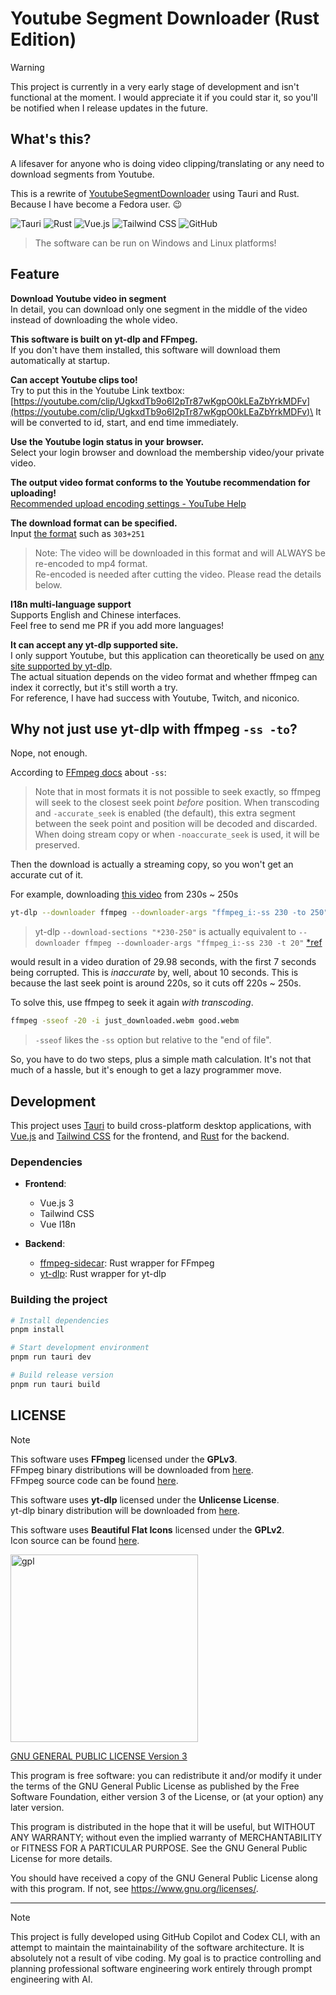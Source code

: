 # Youtube Segment Downloader (Rust Edition)

> [!WARNING]  
> This project is currently in a very early stage of development and isn't functional at the moment. I would appreciate it if you could star it, so you'll be notified when I release updates in the future.

## What's this?

A lifesaver for anyone who is doing video clipping/translating or any need to download segments from Youtube.

This is a rewrite of [YoutubeSegmentDownloader](https://github.com/jim60105/YoutubeSegmentDownloader) using Tauri and Rust. Because I have become a Fedora user. 😉

<!-- [![GitHub release (latest SemVer)](https://img.shields.io/github/v/release/jim60105/YoutubeSegmentDownloaderRs?style=for-the-badge)](https://github.com/jim60105/YoutubeSegmentDownloaderRs/releases/latest)
![GitHub Release Date](https://img.shields.io/github/release-date/jim60105/YoutubeSegmentDownloaderRs?style=for-the-badge)
![GitHub all releases](https://img.shields.io/github/downloads/jim60105/YoutubeSegmentDownloaderRs/total?style=for-the-badge) -->

<!-- ![Preview](assets/preview.png) -->

![Tauri](https://img.shields.io/static/v1?style=for-the-badge&message=Tauri&color=FFC131&logo=Tauri&logoColor=FFFFFF&label=)
![Rust](https://img.shields.io/static/v1?style=for-the-badge&message=Rust&color=000000&logo=Rust&logoColor=FFFFFF&label=)
![Vue.js](https://img.shields.io/static/v1?style=for-the-badge&message=Vue.js&color=4FC08D&logo=Vue.js&logoColor=FFFFFF&label=)
![Tailwind CSS](https://img.shields.io/static/v1?style=for-the-badge&message=Tailwind+CSS&color=06B6D4&logo=Tailwind+CSS&logoColor=FFFFFF&label=)
![GitHub](https://img.shields.io/github/license/jim60105/YoutubeSegmentDownloaderRs?style=for-the-badge)
> The software can be run on Windows and Linux platforms!

## Feature

**Download Youtube video in segment**\
In detail, you can download only one segment in the middle of the video instead of downloading the whole video.

**This software is built on yt-dlp and FFmpeg.**\
If you don't have them installed, this software will download them automatically at startup.

**Can accept Youtube clips too!**\
Try to put this in the Youtube Link textbox: [https://youtube.com/clip/UgkxdTb9o6I2pTr87wKgpO0kLEaZbYrkMDFv](https://youtube.com/clip/UgkxdTb9o6I2pTr87wKgpO0kLEaZbYrkMDFv)\
It will be converted to id, start, and end time immediately.

**Use the Youtube login status in your browser.**\
Select your login browser and download the membership video/your private video.

**The output video format conforms to the Youtube recommendation for uploading!**\
[Recommended upload encoding settings - YouTube Help](https://support.google.com/youtube/answer/1722171/)

**The download format can be specified.**\
Input [the format](https://github.com/yt-dlp/yt-dlp#format-selection) such as `303+251`
> Note: The video will be downloaded in this format and will ALWAYS be re-encoded to mp4 format.\
> Re-encoded is needed after cutting the video. Please read the details below.

**I18n multi-language support**\
Supports English and Chinese interfaces.\
Feel free to send me PR if you add more languages!

**It can accept any yt-dlp supported site.**\
I only support Youtube, but this application can theoretically be used on [any site supported by yt-dlp](https://github.com/yt-dlp/yt-dlp/blob/master/supportedsites.md).\
The actual situation depends on the video format and whether ffmpeg can index it correctly, but it's still worth a try.\
For reference, I have had success with Youtube, Twitch, and niconico.

<!-- ## Install

Get the latest release
[![GitHub release (latest SemVer)](https://img.shields.io/github/v/release/jim60105/YoutubeSegmentDownloaderRs?style=for-the-badge)](https://github.com/jim60105/YoutubeSegmentDownloaderRs/releases/latest)

### Windows

Please download and install with the *.msi* installer.

### Linux

Download the *.flatpak* file directly from the releases page. -->

## Why not just use yt-dlp with ffmpeg `-ss -to`?

Nope, not enough.

According to [FFmpeg docs](https://ffmpeg.org/ffmpeg.html#toc-Main-options) about `-ss`:
> Note that in most formats it is not possible to seek exactly, so ffmpeg will seek to the closest seek point *before* position. When transcoding and `-accurate_seek` is enabled (the default), this extra segment between the seek point and position will be decoded and discarded. When doing stream copy or when `-noaccurate_seek` is used, it will be preserved.

Then the download is actually a streaming copy, so you won't get an accurate cut of it.

For example, downloading [this video](https://youtu.be/89kXyUCenD0) from 230s ~ 250s

```bash
yt-dlp --downloader ffmpeg --downloader-args "ffmpeg_i:-ss 230 -to 250" 89kXyUCenD0 
```

> yt-dlp `--download-sections "*230-250"` is actually equivalent to `--downloader ffmpeg --downloader-args "ffmpeg_i:-ss 230 -t 20"` [*ref](https://github.com/yt-dlp/yt-dlp/commit/5ec1b6b71689d2f0cbdcd2b6c4dd861fb2fcf911#diff-045340cd706a52a49d1614a44d092c244144486fdd4101f4b56ae644ac9fdd04R452-R455)

would result in a video duration of 29.98 seconds, with the first 7 seconds being corrupted. This is *inaccurate* by, well, about 10 seconds. This is because the last seek point is around 220s, so it cuts off 220s ~ 250s.

To solve this, use ffmpeg to seek it again *with transcoding*.

```bash
ffmpeg -sseof -20 -i just_downloaded.webm good.webm
```

> `-sseof` likes the `-ss` option but relative to the "end of file".

So, you have to do two steps, plus a simple math calculation. It's not that much of a hassle, but it's enough to get a lazy programmer move.

## Development

This project uses [Tauri](https://tauri.app/) to build cross-platform desktop applications, with [Vue.js](https://vuejs.org/) and [Tailwind CSS](https://tailwindcss.com/) for the frontend, and [Rust](https://www.rust-lang.org/) for the backend.

### Dependencies

- **Frontend**:
  - Vue.js 3
  - Tailwind CSS
  - Vue I18n

- **Backend**:
  - [ffmpeg-sidecar](https://crates.io/crates/ffmpeg-sidecar): Rust wrapper for FFmpeg
  - [yt-dlp](https://crates.io/crates/yt-dlp): Rust wrapper for yt-dlp

### Building the project

```bash
# Install dependencies
pnpm install

# Start development environment
pnpm run tauri dev

# Build release version
pnpm run tauri build
```

## LICENSE

> [!NOTE]  
> This software uses **FFmpeg** licensed under the **GPLv3**.  
> FFmpeg binary distributions will be downloaded from [here](https://github.com/yt-dlp/FFmpeg-Builds/releases/latest).  
> FFmpeg source code can be found [here](https://github.com/FFmpeg/FFmpeg/commit/390d6853d0).
>
> This software uses **yt-dlp** licensed under the **Unlicense License**.  
> yt-dlp binary distribution will be downloaded from [here](https://github.com/yt-dlp/yt-dlp/releases/latest).
> 
> This software uses **Beautiful Flat Icons** licensed under the **GPLv2**.  
> Icon source can be found [here](https://www.elegantthemes.com/blog/freebie-of-the-week/beautiful-flat-icons-for-free).

<img src="https://github.com/jim60105/YoutubeSegmentDownloader/assets/16995691/05e722a2-c531-452d-b7df-295139431195" alt="gpl" width="300" />

[GNU GENERAL PUBLIC LICENSE Version 3](LICENSE)

This program is free software: you can redistribute it and/or modify it under the terms of the GNU General Public License as published by the Free Software Foundation, either version 3 of the License, or (at your option) any later version.

This program is distributed in the hope that it will be useful, but WITHOUT ANY WARRANTY; without even the implied warranty of MERCHANTABILITY or FITNESS FOR A PARTICULAR PURPOSE. See the GNU General Public License for more details.

You should have received a copy of the GNU General Public License along with this program. If not, see <https://www.gnu.org/licenses/>.

---

> [!NOTE]  
> This project is fully developed using GitHub Copilot and Codex CLI, with an attempt to maintain the maintainability of the software architecture. It is absolutely not a result of vibe coding. My goal is to practice controlling and planning professional software engineering work entirely through prompt engineering with AI.
